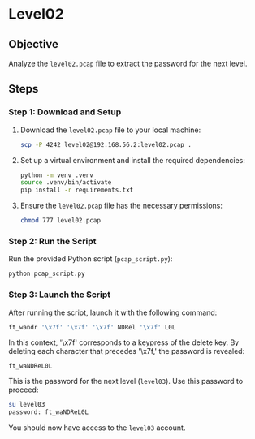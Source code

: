 # Level02

## Objective
Analyze the `level02.pcap` file to extract the password for the next level.

## Steps

### Step 1: Download and Setup
1. Download the `level02.pcap` file to your local machine:

   ```bash
   scp -P 4242 level02@192.168.56.2:level02.pcap .
   ```

2. Set up a virtual environment and install the required dependencies:

   ```bash
   python -m venv .venv
   source .venv/bin/activate
   pip install -r requirements.txt
   ```

3. Ensure the `level02.pcap` file has the necessary permissions:

   ```bash
   chmod 777 level02.pcap
   ```

### Step 2: Run the Script
Run the provided Python script (`pcap_script.py`):

```bash
python pcap_script.py
```

### Step 3: Launch the Script
After running the script, launch it with the following command:

```bash
ft_wandr '\x7f' '\x7f' '\x7f' NDRel '\x7f' L0L
```

In this context, '\x7f' corresponds to a keypress of the delete key. By deleting each character that precedes '\x7f,' the password is revealed:

```plaintext
ft_waNDReL0L
```

This is the password for the next level (`level03`). Use this password to proceed:

```bash
su level03
password: ft_waNDReL0L
```

You should now have access to the `level03` account.